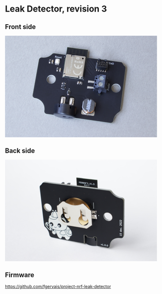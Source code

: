 # Leak Detector, revision 3

## Front side

![Front](assets/img/IMG_1462.jpg)

## Back side

![Back](assets/img/IMG_1466.jpg)

## Firmware

https://github.com/fgervais/project-nrf-leak-detector
